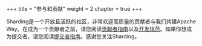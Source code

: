+++
title = "参与和贡献"
weight = 2
chapter = true
+++

Sharding是一个开放且活跃的社区，非常欢迎高质量的贡献者与我们共建Apache Way。在成为一个贡献者之前，请您阅读[贡献者指南](/02-contribute/contributor/)以及[开发规范](/02-contribute/convention/)。如果你想成为提交者，请您阅读[提交者指南](/02-contribute/committer/)。感谢您关注Sharding。
